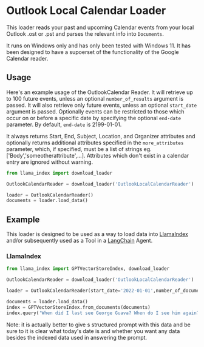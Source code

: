 # Outlook Local Calendar Loader

This loader reads your past and upcoming Calendar events from your local Outlook .ost or .pst and parses the relevant info into `Documents`. 

It runs on Windows only and has only been tested with Windows 11. It has been designed to have a supoerset of the functionality of the Google Calendar reader.

## Usage

Here's an example usage of the OutlookCalendar Reader. It will retrieve up to 100 future events, unless an optional `number_of_results` argument is passed. It will also retrieve only future events, unless an optional `start_date` argument is passed. Optionally events can be restricted to those which occur on or before a specific date by specifying the optional `end-date` parameter. By default, `end-date` is 2199-01-01.

It always returns  Start, End, Subject, Location, and Organizer attributes and optionally returns additional attributes specified in the `more_attributes` parameter, which, if specified, must be a list of strings eg. ['Body','someotherattribute',...]. Attributes which don't exist in a calendar entry are ignored without warning.

```python
from llama_index import download_loader

OutlookCalendarReader = download_loader('OutlookLocalCalendarReader')

loader = OutlookCalendarReader()
documents = loader.load_data()
```

## Example

This loader is designed to be used as a way to load data into [LlamaIndex](https://github.com/run-llama/llama_index/tree/main/llama_index) and/or subsequently used as a Tool in a [LangChain](https://github.com/hwchase17/langchain) Agent.

### LlamaIndex

```python
from llama_index import GPTVectorStoreIndex, download_loader

OutlookCalendarReader = download_loader('OutlookLocalCalendarReader')

loader = OutlookCalendarReader(start_date='2022-01-01',number_of_documents=1000)

documents = loader.load_data()
index = GPTVectorStoreIndex.from_documents(documents)
index.query('When did I last see George Guava? When do I see him again?')
```
Note: it is actually better to give s structured prompt with this data and be sure to it is clear what today's date is and whether you want any data besides the indexed data used in answering the prompt.
